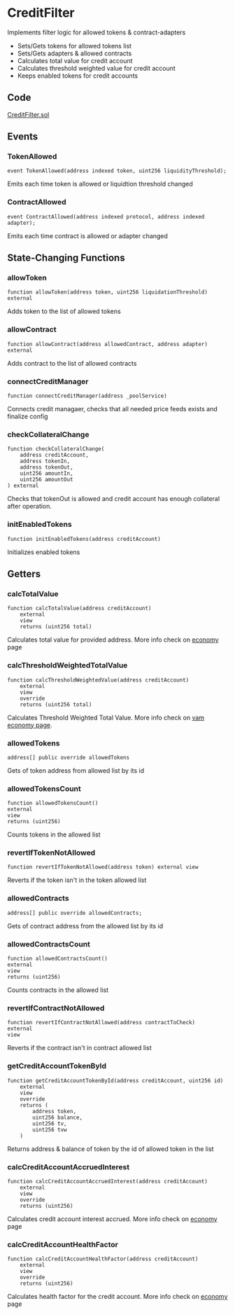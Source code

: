# CreditFilter

Implements filter logic for allowed tokens & contract-adapters&#x20;

* Sets/Gets tokens for allowed tokens list
* Sets/Gets adapters & allowed contracts
* Calculates total value for credit account
* Calculates threshold weighted value for credit account
* Keeps enabled tokens for credit accounts

## Code

[CreditFilter.sol](https://github.com/Gearbox-protocol/gearbox-contracts/blob/master/contracts/credit/CreditFilter.sol)

## Events

### TokenAllowed

```
event TokenAllowed(address indexed token, uint256 liquidityThreshold);
```

Emits each time token is allowed or liquidtion threshold changed

### ContractAllowed

```
event ContractAllowed(address indexed protocol, address indexed adapter);
```

Emits each time contract is allowed or adapter changed

## State-Changing Functions

### allowToken

```
function allowToken(address token, uint256 liquidationThreshold) external
```

Adds token to the list of allowed tokens

### allowContract

```
function allowContract(address allowedContract, address adapter)
external
```

 Adds contract to the list of allowed contracts

### connectCreditManager

```
function connectCreditManager(address _poolService)
```

Connects credit managaer, checks that all needed price feeds exists and finalize config

### checkCollateralChange

```
function checkCollateralChange(
    address creditAccount,
    address tokenIn,
    address tokenOut,
    uint256 amountIn,
    uint256 amountOut
) external
```

Checks that tokenOut is allowed and credit account has enough collateral after operation.

### initEnabledTokens

```
function initEnabledTokens(address creditAccount)
```

Initializes enabled tokens

## Getters

### calcTotalValue

```
function calcTotalValue(address creditAccount)
    external
    view
    returns (uint256 total)
```

Calculates total value for provided address. More info check on [economy](economy.md#total-value) page

### calcThresholdWeightedTotalValue

```
function calcThresholdWeightedValue(address creditAccount)
    external
    view
    override
    returns (uint256 total)
```

Calculates Threshold Weighted Total Value. More info check on [vam economy page](economy.md#total-value).

### allowedTokens

```
address[] public override allowedTokens
```

Gets of token address from allowed list by its id

### allowedTokensCount

```
function allowedTokensCount() 
external 
view 
returns (uint256)
```

 Counts tokens in the allowed list

### revertIfTokenNotAllowed

```
function revertIfTokenNotAllowed(address token) external view
```

 Reverts if the token isn't in the token allowed list

###  allowedContracts

```
address[] public override allowedContracts;
```

 Gets of contract address from the allowed list by its id

### allowedContractsCount

```
function allowedContractsCount() 
external 
view 
returns (uint256)
```

 Counts contracts in the allowed list

### revertIfContractNotAllowed

```
function revertIfContractNotAllowed(address contractToCheck) 
external 
view
```

 Reverts if the contract isn't in contract allowed list

### getCreditAccountTokenById

```
function getCreditAccountTokenById(address creditAccount, uint256 id)
    external
    view
    override
    returns (
        address token,
        uint256 balance,
        uint256 tv,
        uint256 tvw
    )
```



Returns address & balance of token by the id of allowed token in the list

### calcCreditAccountAccruedInterest

```
function calcCreditAccountAccruedInterest(address creditAccount)
    external
    view
    override
    returns (uint256)
```

Calculates credit account interest accrued. More info check on [economy](economy.md#interest-rate-accrued) page

### calcCreditAccountHealthFactor

```
function calcCreditAccountHealthFactor(address creditAccount)
    external
    view
    override
    returns (uint256)
```

Calculates health factor for the credit account. More info check on [economy](economy.md#health-factor) page



###





